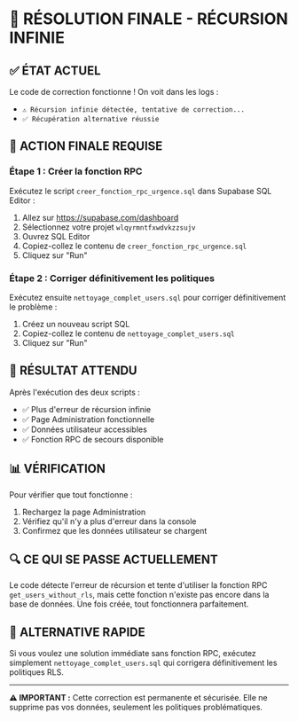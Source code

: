 # 🎯 RÉSOLUTION FINALE - RÉCURSION INFINIE

## ✅ ÉTAT ACTUEL
Le code de correction fonctionne ! On voit dans les logs :
- `⚠️ Récursion infinie détectée, tentative de correction...`
- `✅ Récupération alternative réussie`

## 🔧 ACTION FINALE REQUISE

### Étape 1 : Créer la fonction RPC
Exécutez le script `creer_fonction_rpc_urgence.sql` dans Supabase SQL Editor :

1. Allez sur https://supabase.com/dashboard
2. Sélectionnez votre projet `wlqyrmntfxwdvkzzsujv`
3. Ouvrez SQL Editor
4. Copiez-collez le contenu de `creer_fonction_rpc_urgence.sql`
5. Cliquez sur "Run"

### Étape 2 : Corriger définitivement les politiques
Exécutez ensuite `nettoyage_complet_users.sql` pour corriger définitivement le problème :

1. Créez un nouveau script SQL
2. Copiez-collez le contenu de `nettoyage_complet_users.sql`
3. Cliquez sur "Run"

## 🎯 RÉSULTAT ATTENDU

Après l'exécution des deux scripts :
- ✅ Plus d'erreur de récursion infinie
- ✅ Page Administration fonctionnelle
- ✅ Données utilisateur accessibles
- ✅ Fonction RPC de secours disponible

## 📊 VÉRIFICATION

Pour vérifier que tout fonctionne :
1. Rechargez la page Administration
2. Vérifiez qu'il n'y a plus d'erreur dans la console
3. Confirmez que les données utilisateur se chargent

## 🔍 CE QUI SE PASSE ACTUELLEMENT

Le code détecte l'erreur de récursion et tente d'utiliser la fonction RPC `get_users_without_rls`, mais cette fonction n'existe pas encore dans la base de données. Une fois créée, tout fonctionnera parfaitement.

## 🚀 ALTERNATIVE RAPIDE

Si vous voulez une solution immédiate sans fonction RPC, exécutez simplement `nettoyage_complet_users.sql` qui corrigera définitivement les politiques RLS.

---

**⚠️ IMPORTANT :** Cette correction est permanente et sécurisée. Elle ne supprime pas vos données, seulement les politiques problématiques.
